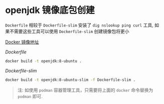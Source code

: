 # openjdk 镜像底包创建

`Dockerfile` 相较于 `Dockerfile-slim` 安装了 `dig nslookup ping curl` 工具, 
如果不需要这些工具可以使用 `Dockerfile-slim` 创建镜像包将更小

[Docker 镜像地址](https://hub.docker.com/r/liwanggui/openjdk/tags)

*Dockerfile*

```bash
docker build -t openjdk:8-ubuntu .
```

*Dockerfile-slim*

```bash
docker build -t openjdk:8-ubuntu-slim -f Dockerfile-slim .
```

> 注: 如使用 `podman` 容器管理工具，只需要将上面的 `docker` 命令替换为 `podman` 即可.
